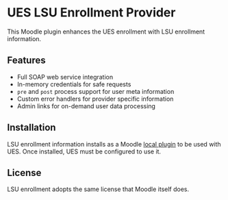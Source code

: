 # UES LSU Enrollment Provider

This Moodle plugin enhances the UES enrollment with LSU enrollment
information.

## Features

- Full SOAP web service integration
- In-memory credentials for safe requests
- `pre` and `post` process support for user meta information
- Custom error handlers for provider specific information
- Admin links for on-demand user data processing

## Installation

LSU enrollment information installs as a Moodle [local plugin][local] to be
used with UES. Once installed, UES must be configured to use it.

[local]: http://docs.moodle.org/dev/Local_plugins

## License

LSU enrollment adopts the same license that Moodle itself does.
